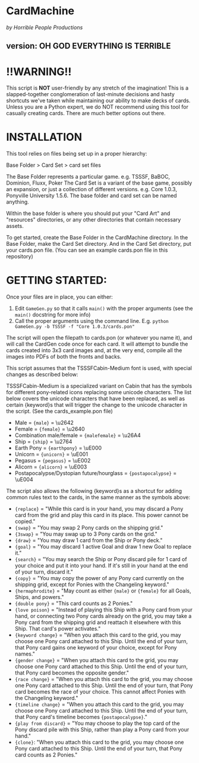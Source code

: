 # CardMachine
*by Horrible People Productions*
## version: OH GOD EVERYTHING IS TERRIBLE

# !!WARNING!!
This script is **NOT** user-friendly by any stretch of the imagination! This is a slapped-together conglomeration of last-minute decisions and hasty shortcuts we've taken while maintaining our ability to make decks of cards. Unless you are a Python expert, we do NOT recommend using this tool for casually creating cards. There are much better options out there.

# INSTALLATION
This tool relies on files being set up in a proper hierarchy:

Base Folder > Card Set > card set files

The Base Folder represents a particular game. e.g. TSSSF, BaBOC, Dominion, Fluxx, Poker
The Card Set is a variant of the base game, possibly an expansion, or just a collection of different versions. e.g. Core 1.0.3, Ponyville University 1.5.6.
The base folder and card set can be named anything.

Within the base folder is where you should put your "Card Art" and "resources" directories, or any other directories that contain necessary assets.

To get started, create the Base Folder in the CardMachine directory. In the Base Folder, make the Card Set directory. And in the Card Set directory, put your cards.pon file. (You can see an example cards.pon file in this repository)

# GETTING STARTED:
Once your files are in place, you can either:

1) Edit `GameGen.py` so that it calls `main()` with the proper arguments (see the `main()` docstring for more info)
2) Call the proper arguments using the command line. E.g. `python GameGen.py -b TSSSF -f "Core 1.0.3/cards.pon"`

The script will open the filepath to cards.pon (or whatever you name it), and will call the CardGen code once for each card. It will attempt to bundle the cards created into 3x3 card images and, at the very end, compile all the images into PDFs of both the fronts and backs.





This script assumes that the TSSSFCabin-Medium font is used, with special changes as described below:

TSSSFCabin-Medium is a specialized variant on Cabin that has the symbols for different pony-related icons replacing some unicode characters. The list below covers the unicode characters that have been replaced, as well as certain {keyword}s that will trigger the change to the unicode character in the script. (See the cards_example.pon file)
* Male = `{male}` = \u2642
* Female = `{female}` = \u2640
* Combination male/female = `{malefemale}` = \u26A4
* Ship = `{ship}` = \u2764
* Earth Pony = `{earthpony}` = \uE000
* Unicorn = `{unicorn}` = \uE001
* Pegasus = `{pegasus}` = \uE002
* Alicorn = `{alicorn}` = \uE003
* Postapocalypse/Dystopian future/hourglass = `{postapocalypse}` = \uE004

The script also allows the following {keyword}s as a shortcut for adding common rules text to the cards, in the same manner as the symbols above:
* `{replace}` = "While this card is in your hand, you may discard a Pony card from the grid and play this card in its place. This power cannot be copied."
* `{swap}` = "You may swap 2 Pony cards on the shipping grid."
* `{3swap}` = "You may swap up to 3 Pony cards on the grid."
* `{draw}` = "You may draw 1 card from the Ship or Pony deck."
* `{goal}` = "You may discard 1 active Goal and draw 1 new Goal to replace it."
* `{search}` = "You may search the Ship or Pony discard pile for 1 card of your choice and put it into your hand. If it's still in your hand at the end of your turn, discard it."
* `{copy}` = "You may copy the power of any Pony card currently on the shipping grid, except for Ponies with the Changeling keyword."
* `{hermaphrodite}` = "May count as either `{male}` or `{female}` for all Goals, Ships, and powers."
* `{double pony}` = "This card counts as 2 Ponies."
* `{love poison}` = "Instead of playing this Ship with a Pony card from your hand, or connecting two Pony cards already on the grid, you may take a Pony card from the shipping grid and reattach it elsewhere with this Ship. That card's power activates."
* `{keyword change}` = "When you attach this card to the grid, you may choose one Pony card attached to this Ship. Until the end of your turn, that Pony card gains one keyword of your choice, except for Pony names."
* `{gender change}` = "When you attach this card to the grid, you may choose one Pony card attached to this Ship. Until the end of your turn, that Pony card becomes the opposite gender."
* `{race change}` = "When you attach this card to the grid, you may choose one Pony card attached to this Ship. Until the end of your turn, that Pony card becomes the race of your choice. This cannot affect Ponies with the Changeling keyword."
* `{timeline change}` = "When you attach this card to the grid, you may choose one Pony card attached to this Ship. Until the end of your turn, that Pony card's timeline becomes `{postapocalypse}`."
* `{play from discard}` = "You may choose to play the top card of the Pony discard pile with this Ship, rather than play a Pony card from your hand."
* `{clone}`: "When you attach this card to the grid, you may choose one Pony card attached to this Ship. Until the end of your turn, that Pony card counts as 2 Ponies."
